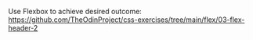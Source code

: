 Use Flexbox to achieve desired outcome: https://github.com/TheOdinProject/css-exercises/tree/main/flex/03-flex-header-2